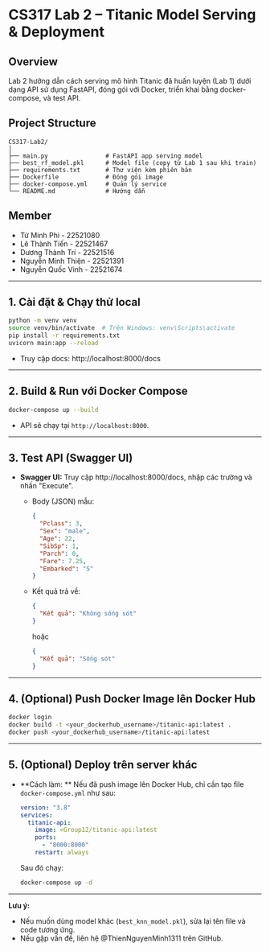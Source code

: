 # CS317 Lab 2 – Titanic Model Serving & Deployment

## Overview
Lab 2 hướng dẫn cách serving mô hình Titanic đã huấn luyện (Lab 1) dưới dạng API sử dụng FastAPI, đóng gói với Docker, triển khai bằng docker-compose, và test API.

## Project Structure
```text
CS317-Lab2/
│
├── main.py                # FastAPI app serving model
├── best_rf_model.pkl      # Model file (copy từ Lab 1 sau khi train)
├── requirements.txt       # Thư viện kèm phiên bản
├── Dockerfile             # Đóng gói image
├── docker-compose.yml     # Quản lý service
└── README.md              # Hướng dẫn 
```

## Member

- Từ Minh Phi - 22521080
- Lê Thành Tiến - 22521467
- Dương Thành Trí - 22521516
- Nguyễn Minh Thiện - 22521391
- Nguyễn Quốc Vinh - 22521674

---

## 1. Cài đặt & Chạy thử local

```bash
python -m venv venv
source venv/bin/activate  # Trên Windows: venv\Scripts\activate
pip install -r requirements.txt
uvicorn main:app --reload
```
- Truy cập docs: http://localhost:8000/docs  

---

## 2. Build & Run với Docker Compose

```bash
docker-compose up --build
```
- API sẽ chạy tại `http://localhost:8000`.

---

## 3. Test API (Swagger UI)

- **Swagger UI:** Truy cập http://localhost:8000/docs, nhập các trường và nhấn "Execute".

  - Body (JSON) mẫu:
    ```json
    {
      "Pclass": 3,
      "Sex": "male",
      "Age": 22,
      "SibSp": 1,
      "Parch": 0,
      "Fare": 7.25,
      "Embarked": "S"
    }
    ```
  - Kết quả trả về:
    ```json
    {
      "Kết quả": "Không sống sót"
    }
    ```
    hoặc
    ```json
    {
      "Kết quả": "Sống sót"
    }
    ```

---

## 4. (Optional) Push Docker Image lên Docker Hub

```bash
docker login
docker build -t <your_dockerhub_username>/titanic-api:latest .
docker push <your_dockerhub_username>/titanic-api:latest
```

---

## 5. (Optional) Deploy trên server khác

 
- **Cách làm: ** Nếu đã push image lên Docker Hub, chỉ cần tạo file `docker-compose.yml` như sau:
  ```yaml
  version: "3.8"
  services:
    titanic-api:
      image: <Group12/titanic-api:latest
      ports:
        - "8000:8000"
      restart: always
  ```
  Sau đó chạy:
  ```bash
  docker-compose up -d
  ```

---

**Lưu ý:**  
- Nếu muốn dùng model khác (`best_knn_model.pkl`), sửa lại tên file và code tương ứng.
- Nếu gặp vấn đề, liên hệ @ThienNguyenMinh1311 trên GitHub.